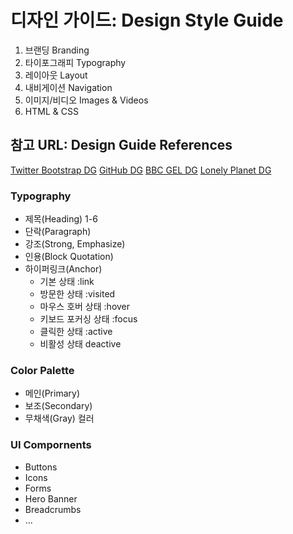# 디자인 가이드: Design Style Guide
1. 브랜딩 Branding
2. 타이포그래피 Typography
3. 레이아웃 Layout
4. 내비게이션 Navigation
5. 이미지/비디오 Images & Videos
6. HTML & CSS

## 참고 URL: Design Guide References
[Twitter Bootstrap DG](http://getbootstrap.com/ "트위터 부트스트랩 디자인 가이드")
[GitHub DG](https://github.com/styleguide/css "깃허브 디자인 가이드")
[BBC GEL DG](http://www.bbc.co.uk/gel "BBC Global Expirence Language 디자인 가이드")
[Lonely Planet DG](http://rizzo.lonelyplanet.com/styleguide/design-elements/colours "Lonely Planet 디자인 가이드")

### Typography
- 제목(Heading) 1-6
- 단락(Paragraph)
- 강조(Strong, Emphasize)
- 인용(Block Quotation)
- 하이퍼링크(Anchor)
    * 기본 상태         :link
    * 방문한 상태        :visited
    * 마우스 호버 상태    :hover
    * 키보드 포커싱 상태   :focus
    * 클릭한 상태        :active
    * 비활성 상태        deactive

### Color Palette
- 메인(Primary)
- 보조(Secondary)
- 무채색(Gray) 컬러

### UI Compornents
- Buttons
- Icons
- Forms
- Hero Banner
- Breadcrumbs
- ...


